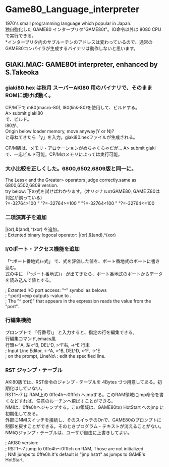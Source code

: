 # Game80_Language_interpreter
1970's small programming language which popular in Japan.  
独自強化した GAME80 インタープリタ"GAME80t"。IO命令以外は 8080 CPUで実行できる。  
*インタープリタ内のサブルーチンのアドレスは変わっているので、通常のGAME80コンパイラが生成するバイナリは動作しないと思います。  

## GIAKI.MAC: GAME80t interpreter, enhanced by S.Takeoka
### giaki80.hex は秋月 スーパーAKI80 用のバイナリで、そのままROMに焼けば動く。  
  CP/M下で m80(macro-80), l80(link-80)を使用して、ビルドする。  
     A> submit giaki80  
  で、ビルド。  
  l80が、  
   Origin below loader memory, move anyway(Y or N)?  
  と尋ねてきたら「y」を入力。giaki80.hexファイルが生成される。  

  CP/M版は、メモリ・アロケーションがめちゃくちゃだが…
     A> submit giaki  
  で、一応ビルド可能。CP/Mのメモリによっては実行可能。    
    

### 大小比較を正しくした。6800,6502,6809版と同一に。  
The Less< and the Greater> operators judge correctly.same as 6800,6502,6809 version.  
   try below: 下の式を試せばわかります。(オリジナルのGAME80, GAME Z80は判定が誤っている)  
    ?=-32764>100 " "?=-32764>=100 " "?=-32764<100 " "?=-32764<=100  

### 二項演算子を追加  
 |(or),&(and),^(xor) を追加。  
; Extented binary logocal operator: |(or),&(and),^(xor)  

### I/Oポート・アクセス機能を追加  
   「^:ポート番地式)=式」   で、式を評価した値を、ポート番地式のポートに書き込む。  
   式の中に 「^:ポート番地式)」 が出てきたら、ポート番地式のポートからデータを読み込んで値とする。  

; Extented I/O port access: "^" symbol as belows  
;     ^:port)=exp  outputs <exp>-value to <port>.  
;    The "^:port)" that appears in the expression reads the value from the "port".  

### 行編集機能
 プロンプトで 「行番号\」  と入力すると、指定の行を編集できる。  
  行編集コマンド,emacs風  
     行頭<-^A,  左<^B, DEL^D, >^F右, ->^E 行末  
; Input Line Editor, <-^A, <^B, DEL^D, >^F, ->^E  
; on the prompt, LineNo\ : edit the specified line.  

### RST ジャンプ・テーブル
AKI80版では、RST命令のジャンプ・テーブルを 4Bytes づつ用意してある。初期化はしていない。  
 RST1〜7 は RAM上の 0ffe4h〜0fffch へjmpする。このRAM領域にjmp命令を書くなどすれば、任意のルーチンへ飛ばすことができる。  
 NMIは、0ffe0hへジャンプする。この領域は、GAME80tの HotStart へのjmp に初期化してある。  
    外部にNMIスイッチを接続し、そのスイッチのOnで、GAME80のプロンプトに制御を戻すことができる。そのときプログラム・テキストが消えることがない。  
    NMIのジャンプ・テーブルは、ユーザが自由に上書きしてよい。  

; AKI80 version:  
; RST1〜7 jump to 0ffe4h〜0fffch on RAM, Those are not initialized.  
; NMI jumps to 0ffe0h.It's default is "jmp hstrt" as jumps to GAME's HotStart.  
